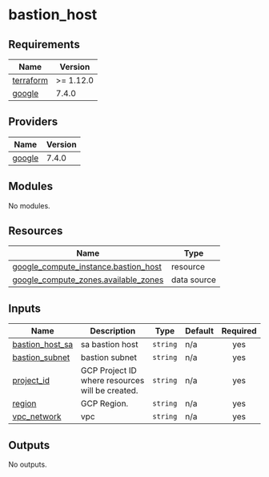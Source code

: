 # bastion_host

<!-- BEGIN_TF_DOCS -->
## Requirements

| Name | Version |
|------|---------|
| <a name="requirement_terraform"></a> [terraform](#requirement\_terraform) | >= 1.12.0 |
| <a name="requirement_google"></a> [google](#requirement\_google) | 7.4.0 |

## Providers

| Name | Version |
|------|---------|
| <a name="provider_google"></a> [google](#provider\_google) | 7.4.0 |

## Modules

No modules.

## Resources

| Name | Type |
|------|------|
| [google_compute_instance.bastion_host](https://registry.terraform.io/providers/hashicorp/google/7.4.0/docs/resources/compute_instance) | resource |
| [google_compute_zones.available_zones](https://registry.terraform.io/providers/hashicorp/google/7.4.0/docs/data-sources/compute_zones) | data source |

## Inputs

| Name | Description | Type | Default | Required |
|------|-------------|------|---------|:--------:|
| <a name="input_bastion_host_sa"></a> [bastion\_host\_sa](#input\_bastion\_host\_sa) | sa bastion host | `string` | n/a | yes |
| <a name="input_bastion_subnet"></a> [bastion\_subnet](#input\_bastion\_subnet) | bastion subnet | `string` | n/a | yes |
| <a name="input_project_id"></a> [project\_id](#input\_project\_id) | GCP Project ID where resources will be created. | `string` | n/a | yes |
| <a name="input_region"></a> [region](#input\_region) | GCP Region. | `string` | n/a | yes |
| <a name="input_vpc_network"></a> [vpc\_network](#input\_vpc\_network) | vpc | `string` | n/a | yes |

## Outputs

No outputs.
<!-- END_TF_DOCS -->
